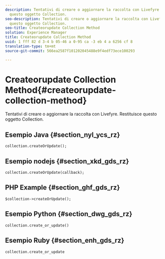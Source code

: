 ```yaml
---
description: Tentativi di creare o aggiornare la raccolta con Livefyre. Restituisce
  questo oggetto Collection.
seo-description: Tentativi di creare o aggiornare la raccolta con Livefyre. Restituisce
  questo oggetto Collection.
seo-title: Createorupdate Collection Method
solution: Experience Manager
title: Createorupdate Collection Method
uuid: 1 fff 82 d 3-4 b 05-46 a 0-95 ca -3 eb 4 a 6256 cf 8
translation-type: tm+mt
source-git-commit: 566ea2587f101202045488e9f4edf73ece100293

---
```



# Createorupdate Collection Method{#createorupdate-collection-method}

Tentativi di creare o aggiornare la raccolta con Livefyre. Restituisce questo oggetto Collection.

## Esempio Java {#section_nyl_ycs_rz}

```
collection.createOrUpdate(); 
```

## Esempio nodejs {#section_xkd_gds_rz}

```
collection.createOrUpdate(callback); 
```

## PHP Example {#section_ghf_gds_rz}

```
$collection->createOrUpdate();
```

## Esempio Python {#section_dwg_gds_rz}

```
collection.create_or_update() 
```

## Esempio Ruby {#section_enh_gds_rz}

```
collection.create_or_update 
```


